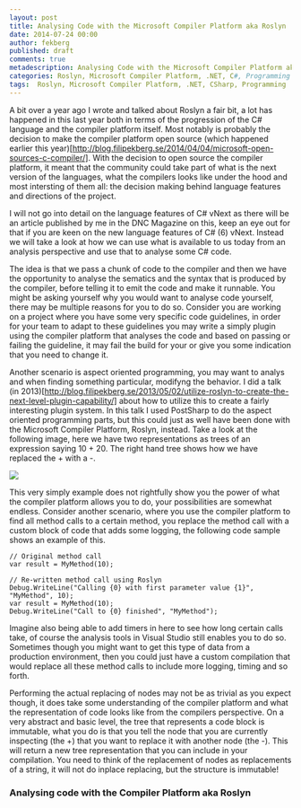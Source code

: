 ```yaml
---
layout: post
title: Analysing Code with the Microsoft Compiler Platform aka Roslyn
date: 2014-07-24 00:00
author: fekberg
published: draft
comments: true
metadescription: Analysing Code with the Microsoft Compiler Platform aka Roslyn
categories: Roslyn, Microsoft Compiler Platform, .NET, C#, Programming
tags:  Roslyn, Microsoft Compiler Platform, .NET, CSharp, Programming
---
```


A bit over a year ago I wrote and talked about Roslyn a fair bit, a lot has happened in this last year both in terms of the progression of the C# language and the compiler platform itself. Most notably is probably the decision to make the compiler platform open source (which happened earlier this year)[http://blog.filipekberg.se/2014/04/04/microsoft-open-sources-c-compiler/]. With the decision to open source the compiler platform, it meant that the community could take part of what is the next version of the languages, what the compilers looks like under the hood and most intersting of them all: the decision making behind language features and directions of the project.

I will not go into detail on the language features of C# vNext as there will be an article published by me in the DNC Magazine on this, keep an eye out for that if you are keen on the new language features of C# (6) vNext. Instead we will take a look at how we can use what is available to us today from an analysis perspective and use that to analyse some C# code.

The idea is that we pass a chunk of code to the compiler and then we have the opportunity to analyse the sematics and the syntax that is produced by the compiler, before telling it to emit the code and make it runnable. You might be asking yourself why you would want to analyse code yourself, there may be multiple reasons for you to do so. Consider you are working on a project where you have some very specific code guidelines, in order for your team to adapt to these guidelines you may write a simply plugin using the compiler platform that analyses the code and based on passing or failing the guideline, it may fail the build for your or give you some indication that you need to change it.

Another scenario is aspect oriented programming, you may want to analys and when finding something particular, modifyng the behavior. I did a talk (in 2013)[http://blog.filipekberg.se/2013/05/02/utilize-roslyn-to-create-the-next-level-plugin-capability/] about how to utilize this to create a fairly interesting plugin system. In this talk I used PostSharp to do the aspect oriented programming parts, but this could just as well have been done with the Microsoft Compiler Platform, Roslyn, instead. Take a look at the following image, here we have two representations as trees of an expression saying 10 + 20. The right hand tree shows how we have replaced the + with a -.

<img src="http://cdn.filipekberg.se/fekberg-blog/analysing-code-with-the-microsoft-compiler-platform-aka-roslyn/syntax_tree_rewrite.png" />

This very simply example does not rightfully show you the power of what the compiler platform allows you to do, your possibilities are somewhat endless. Consider another scenario, where you use the compiler platform to find all method calls to a certain method, you replace the method call with a custom block of code that adds some logging, the following code sample shows an example of this.

	// Original method call
	var result = MyMethod(10);

	// Re-written method call using Roslyn
	Debug.WriteLine("Calling {0} with first parameter value {1}", "MyMethod", 10);
	var result = MyMethod(10);
	Debug.WriteLine("Call to {0} finished", "MyMethod");

Imagine also being able to add timers in here to see how long certain calls take, of course the analysis tools in Visual Studio still enables you to do so. Sometimes though you might want to get this type of data from a production environment, then you could just have a custom compilation that would replace all these method calls to include more logging, timing and so forth.

Performing the actual replacing of nodes may not be as trivial as you expect though, it does take some understanding of the compiler platform and what the representation of code looks like from the compilers perspective. On a very abstract and basic level, the tree that represents a code block is immutable, what you do is that you tell the node that you are currently inspecting (the +) that you want to replace it with another node (the -). This will return a new tree representation that you can include in your compilation. You need to think of the replacement of nodes as replacements of a string, it will not do inplace replacing, but the structure is immutable!

### Analysing code with the Compiler Platform aka Roslyn